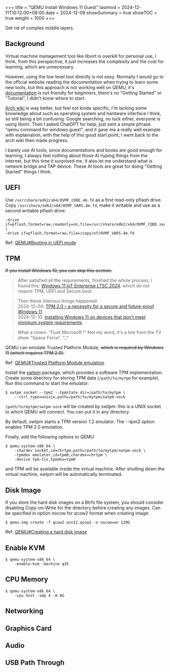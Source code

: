 +++
title       = "QEMU Install Windows 11 Guest"
lastmod     = 2024-12-11T10:12:00+08:00
date        = 2024-12-09
showSummary = true
showTOC     = true
weight      = 1000
+++

Get rid of complex middle layers.

<!--more-->

## Background

Virtual machine management tool like libvirt is overkill for personal use, I think,
from this perspective, it just increases the complexity and the cost for learning,
which are unnecessary.

However, using the low level tool directly is not easy.
Normally I would go to the official website reading the documentation when trying
to learn some new tools, but this approach is not working well on QEMU, it's
[documentation](https://www.qemu.org/documentation/) is not friendly for beginners,
there's no "Getting Started" or "Tutorial", I didn't know where to start.

[Arch wiki](https://wiki.archlinux.org/title/QEMU)
is way better, but feel not kinda specific, I'm lacking some knowledge about such as
operating system and hardware interface I think, so still being a bit confusing.
Google searching, no luck either, everyone is using libvirt.
Then I asked ChatGPT for help, just sent a simple phrase "qemu command for windows guest",
and it gave me a really well example with explaination, with the help of this
good start point, I went back to the arch wiki then made progress.

I barely use AI tools, since documentations and books are good enough for learning,
I always feel nothing about those AI hyping things from the internet,
but this time it surprised me. It also let me understand what is network bridge
and TAP device. These AI tools are great for doing "Getting Started" things I think.

## UEFI

Use `/usr/share/edk2/x64/OVMF_CODE.4m.fd` as a first read-only pflash drive.
Copy `/usr/share/edk2/x64/OVMF_VARS.4m.fd`, make it writable and use as a second writable pflash drive:

```
-drive if=pflash,format=raw,readonly=on,file=/usr/share/edk2/x64/OVMF_CODE.secboot.4m.fd \
-drive if=pflash,format=raw,file=/copy/of/OVMF_VARS.4m.fd
```

Ref: [QEMU#Booting in UEFI mode](https://wiki.archlinux.org/title/QEMU#Booting_in_UEFI_mode)

## TPM

~~If you install Windows 10, you can skip this section.~~

>After satisfied all the requirements, finished the whole process, I found this:
>[Windows 11 IoT Enterprise LTSC 2024](https://massgrave.dev/windows_ltsc_links),
>which do not require TPM, UEFI and Secure boot.

>Then these hilarious things happened:\
>2024-12-04: [TPM 2.0 – a necessity for a secure and future-proof Windows 11](https://techcommunity.microsoft.com/blog/windows-itpro-blog/tpm-2-0-%E2%80%93-a-necessity-for-a-secure-and-future-proof-windows-11/4339066)\
>2024-12-10: [Installing Windows 11 on devices that don't meet minimum system requirements](https://support.microsoft.com/en-us/windows/installing-windows-11-on-devices-that-don-t-meet-minimum-system-requirements-0b2dc4a2-5933-4ad4-9c09-ef0a331518f1)

>What a clown. "Fuxk Microsoft !" Not my word, it's a line from the TV show "Space Force". ^_^

QEMU can emulate Trusted Platform Module, ~~which is required by Windows 11 (which requires TPM 2.0).~~

Ref: [QEMU#Trusted Platform Module emulation](https://wiki.archlinux.org/title/QEMU#Trusted_Platform_Module_emulation)

Install the [swtpm](https://archlinux.org/packages/?name=swtpm) package, which provides a software TPM implementation.
Create some directory for storing TPM data (`/path/to/mytpm` for example).
Run this command to start the emulator:

```
$ swtpm socket --tpm2 --tpmstate dir=/path/to/mytpm \
    --ctrl type=unixio,path=/path/to/mytpm/swtpm-sock
```

`/path/to/mytpm/swtpm-sock` will be created by swtpm: this is a UNIX socket to which QEMU will connect.
You can put it in any directory.

By default, swtpm starts a TPM version 1.2 emulator. The --tpm2 option enables TPM 2.0 emulation.

Finally, add the following options to QEMU:

```
$ qemu-system-x86_64 \
    -chardev socket,id=chrtpm,path=/path/to/mytpm/swtpm-sock \
    -tpmdev emulator,id=tpm0,chardev=chrtpm \
    -device tpm-tis,tpmdev=tpm0
```

and TPM will be available inside the virtual machine.
After shutting down the virtual machine, swtpm will be automatically terminated.

## Disk Image

If you store the hard disk images on a Btrfs file system, you should consider
disabling Copy-on-Write for the directory before creating any images.
Can be specified in option nocow for qcow2 format when creating image:

```
$ qemu-img create -f qcow2 win11.qcow2 -o nocow=on 120G
```

Ref: [QEMU#Creating a hard disk image](https://wiki.archlinux.org/title/QEMU#Creating_a_hard_disk_image)

## Enable KVM

```
$ qemu-system-x86_64 \
    -enable-kvm -machine q35
```

## CPU Memory

```
$ qemu-system-x86_64 \
    -cpu host -smp 4 -m 8G
```

## Networking

## Graphics Card

## Audio

## USB Path Through

